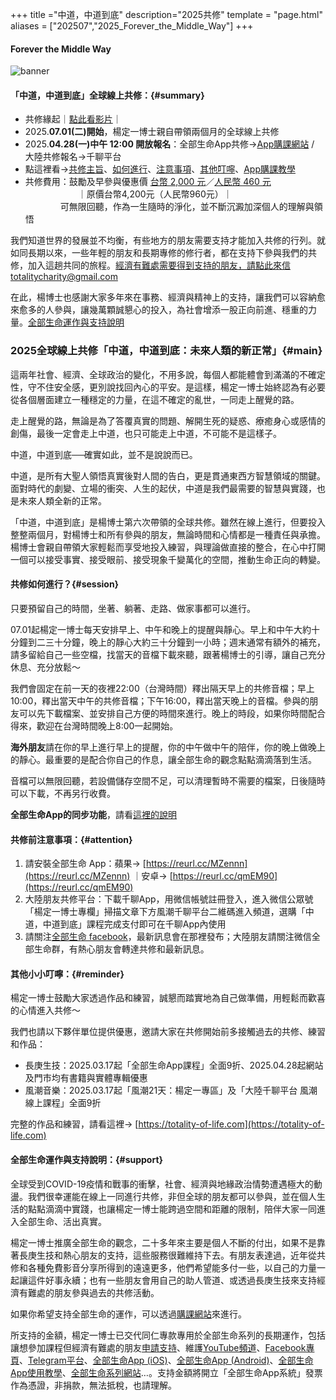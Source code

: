 +++
title ="中道，中道到底"
description="2025共修"
template = "page.html"
aliases = ["202507","2025_Forever_the_Middle_Way"]
+++
#### Forever the Middle Way

![banner](https://cdn.totality-of-life.com/S10_2025_Forever_the_Middle_Way/2025_Forever_the_Middle_Way.jpeg)

#### 「中道，中道到底」全球線上共修：{#summary}

* 共修緣起｜[點此看影片](https://www.youtube.com/watch?v=JilE6qhyEoI)｜
* 2025.**07.01(二)開始**，楊定一博士親自帶領兩個月的全球線上共修
* 2025.**04.28(一)中午 12:00 開放報名**：全部生命App共修→[App購課網站](https://store.totality-of-life.com) / 大陸共修報名→千聊平台
* 點這裡看→[共修主旨](https://totality-of-life.com/2025_Forever_the_Middle_Way/#main)、[如何進行](https://totality-of-life.com/2025_Forever_the_Middle_Way/#session)、[注意事項](https://totality-of-life.com/2025_Forever_the_Middle_Way/#attention)、[其他叮嚀](https://totality-of-life.com/2025_Forever_the_Middle_Way/#reminder)、[App購課教學](https://fb.watch/d5S8J7Sbtp/)
* 共修費用：鼓勵及早參與優惠價 [台幣 2,000 元](https://store.totality-of-life.com)／[人民幣 460 元](https://m.qlchat.com/wechat/page/channel-intro?channelId=2000014099544174&sourceNo=shareapp)<br>
　　　　　　｜原價台幣4,200元（人民幣960元）｜<br>
  　　　　可無限回聽，作為一生隨時的淨化，並不斷沉澱加深個人的理解與領悟<br>

我們知道世界的發展並不均衡，有些地方的朋友需要支持才能加入共修的行列。就如同長期以來，一些年輕的朋友和長期專修的修行者，都在支持下參與我們的共修，加入這趟共同的旅程。[經濟有難處需要得到支持的朋友，請點此來信 totalitycharity@gmail.com](mailto:totalitycharity@gmail.com?subject=請協助我參與「中道，中道到底」共修，謝謝！&body=請簡單說明個人狀況和所需要的支持方式)

在此，楊博士也感謝大家多年來在事務、經濟與精神上的支持，讓我們可以容納愈來愈多的人參與，讓幾萬顆誠懇心的投入，為社會增添一股正向前進、穩重的力量。[全部生命運作與支持說明](https://totality-of-life.com/2025_Forever_the_Middle_Way/#support)


### 2025全球線上共修「中道，中道到底：未來人類的新正常」{#main}

這兩年社會、經濟、全球政治的變化，不用多說，每個人都能體會到滿滿的不確定性，守不住安全感，更別說找回內心的平安。是這樣，楊定一博士始終認為有必要從各個層面建立一種穩定的力量，在這不確定的亂世，一同走上醒覺的路。

走上醒覺的路，無論是為了答覆真實的問題、解開生死的疑惑、療癒身心或感情的創傷，最後一定會走上中道，也只可能走上中道，不可能不是這樣子。

中道，中道到底──確實如此，並不是說說而已。

中道，是所有大聖人領悟真實後對人間的告白，更是貫通東西方智慧領域的關鍵。面對時代的劇變、立場的衝突、人生的起伏，中道是我們最需要的智慧與實踐，也是未來人類全新的正常。

「中道，中道到底」是楊博士第六次帶領的全球共修。雖然在線上進行，但要投入整整兩個月，對楊博士和所有參與的朋友，無論時間和心情都是一種責任與承擔。楊博士會親自帶領大家輕鬆而享受地投入練習，與理論做直接的整合，在心中打開一個可以接受事實、接受眼前、接受現象千變萬化的空間，推動生命正向的轉變。


#### 共修如何進行？{#session}

只要預留自己的時間，坐著、躺著、走路、做家事都可以進行。

07.01起楊定一博士每天安排早上、中午和晚上的提醒與靜心。早上和中午大約十分鐘到二三十分鐘，晚上的靜心大約三十分鐘到一小時；週末通常有額外的補充，請多留給自己一些空檔，找當天的音檔下載來聽，跟著楊博士的引導，讓自己充分休息、充分放鬆～

我們會固定在前一天的夜裡22:00（台灣時間）釋出隔天早上的共修音檔；早上10:00，釋出當天中午的共修音檔；下午16:00，釋出當天晚上的音檔。參與的朋友可以先下載檔案、並安排自己方便的時間來進行。晚上的時段，如果你時間配合得來，歡迎在台灣時間晚上8:00一起開始。

**海外朋友**請在你的早上進行早上的提醒，你的中午做中午的陪伴，你的晚上做晚上的靜心。最重要的是配合你自己的作息，讓全部生命的觀念點點滴滴落到生活。

音檔可以無限回聽，若設備儲存空間不足，可以清理暫時不需要的檔案，日後隨時可以下載，不再另行收費。

**全部生命App的同步功能**，請看[這裡的說明](https://totality-of-life.com/app/)

#### 共修前注意事項：{#attention}

1. 請安裝全部生命 App：蘋果→ [https://reurl.cc/MZennn](https://reurl.cc/MZennn) ｜安卓→ [https://reurl.cc/qmEM90](https://reurl.cc/qmEM90)
2. 大陸朋友共修平台：下載千聊App，用微信帳號註冊登入，進入微信公眾號「楊定一博士專欄」掃描文章下方風潮千聊平台二維碼進入頻道，選購「中道，中道到底」課程完成支付即可在千聊App內使用
3. 請關注[全部生命 facebook](https://www.facebook.com/TheTotalityOfLife)，最新訊息會在那裡發布；大陸朋友請關注微信全部生命群，有熱心朋友會轉達共修和最新訊息。

#### 其他小小叮嚀：{#reminder}

楊定一博士鼓勵大家透過作品和練習，誠懇而踏實地為自己做準備，用輕鬆而歡喜的心情進入共修～

我們也請以下夥伴單位提供優惠，邀請大家在共修開始前多接觸過去的共修、練習和作品：

* 長庚生技：2025.03.17起「全部生命App課程」全面9折、2025.04.28起網站及門市均有書籍與實體專輯優惠<br>
* 風潮音樂：2025.03.17起「風潮21天：楊定一專區」及「大陸千聊平台 風潮線上課程」全面9折<br>

完整的作品和練習，請看這裡→ [https://totality-of-life.com](https://totality-of-life.com)

#### 全部生命運作與支持說明：{#support}

全球受到COVID-19疫情和戰事的衝擊，社會、經濟與地緣政治情勢遭遇極大的動盪。我們很幸運能在線上一同進行共修，非但全球的朋友都可以參與，並在個人生活的點點滴滴中實踐，也讓楊定一博士能跨過空間和距離的限制，陪伴大家一同進入全部生命、活出真實。

楊定一博士推廣全部生命的觀念，二十多年來主要是個人不斷的付出，如果不是靠著長庚生技和熱心朋友的支持，這些服務很難維持下去。有朋友表達過，近年從共修和各種免費影音分享所得到的遠遠更多，他們希望能多付一些，以自己的力量一起讓這件好事永續；也有一些朋友會用自己的助人管道、或透過長庚生技來支持經濟有難處的朋友參與過去的共修活動。

如果你希望支持全部生命的運作，可以透過[購課網站](https://store.totality-of-life.com/support)來進行。

所支持的金額，楊定一博士已交代同仁專款專用於全部生命系列的長期運作，包括讓想參加課程但經濟有難處的朋友[申請支持](mailto:totalitycharity@gmail.com?subject=請協助我參與課程，謝謝！&body=請簡單說明個人狀況和所需要的支持方式)、維護[YouTube頻道](https://www.youtube.com/channel/UCEFnjJl7BoLtAbzpX_ELL-g)、[Facebook專頁](https://www.facebook.com/TheTotalityOfLife/)、[Telegram平台](https://t.me/ConsciousnessOnly)、[全部生命App (iOS)](https://apps.apple.com/us/app/全部生命/id1562059559)、[全部生命App (Android)](https://play.google.com/store/apps/details?id=app.totality)、[全部生命App使用教學](https://totality-of-life.com/app/)、[全部生命系列網站](https://totality-of-life.com/)…。支持金額將開立「全部生命App系統」發票作為憑證，非捐款，無法抵稅，也請理解。

